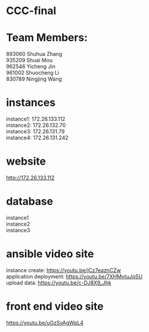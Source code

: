 # CCC-final

# Team Members:
893060 Shuhua Zhang  
935209 Shuai Mou  
962546 Yicheng Jin  
961002 Shuocheng Li  
830789 Ningjing Wang  

# instances 

instance1: 172.26.133.112  
instance2: 172.26.132.70  
instance3: 172.26.131.79  
instance4: 172.26.131.242  

# website

http://172.26.133.112

# database 
instance1  
instance2  
instance3   

# ansible video site

instance create: https://youtu.be/jCz7eaznCZw  
application deployment: https://youtu.be/7XHMvtuJqSU  
upload data: https://youtu.be/c-DJ8X9_Jhk

# front end video site

https://youtu.be/uGzSvAgWpL4  

